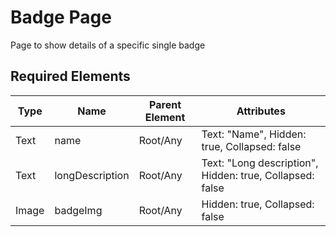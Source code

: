 # Badge Page
Page to show details of a specific single badge

## Required Elements
| Type                 | Name                   | Parent Element    | Attributes                                        |
|----------------------|------------------------|-------------------|--------------------------------|
| Text                 | name                   | Root/Any          | Text: "Name", Hidden: true, Collapsed: false |
| Text                 | longDescription        | Root/Any          | Text: "Long description", Hidden: true, Collapsed: false |
| Image                | badgeImg               | Root/Any          | Hidden: true, Collapsed: false |
